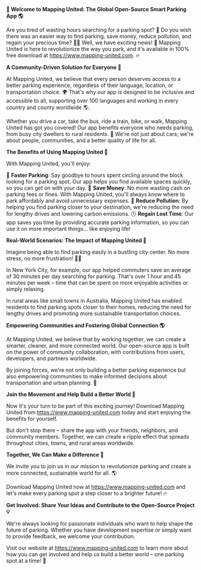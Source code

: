 **🚀 Welcome to Mapping United: The Global Open-Source Smart Parking App 🌎**

Are you tired of wasting hours searching for a parking spot? 🤯 Do you wish there was an easier way to find parking, save money, reduce pollution, and regain your precious time? 💸🌟 Well, we have exciting news! 🚨 Mapping United is here to revolutionize the way you park, and it's available in 100% free download at https://www.mapping-united.com. 🔥

**A Community-Driven Solution for Everyone 🤝**

At Mapping United, we believe that every person deserves access to a better parking experience, regardless of their language, location, or transportation choice. 🌍 That's why our app is designed to be inclusive and accessible to all, supporting over 100 languages and working in every country and county worldwide 🌎.

Whether you drive a car, take the bus, ride a train, bike, or walk, Mapping United has got you covered! Our app benefits everyone who needs parking, from busy city dwellers to rural residents. 🌲 We're not just about cars; we're about people, communities, and a better quality of life for all.

**The Benefits of Using Mapping United 💚**

With Mapping United, you'll enjoy:

💪 **Faster Parking**: Say goodbye to hours spent circling around the block looking for a parking spot. Our app helps you find available spaces quickly, so you can get on with your day.
🤑 **Save Money**: No more wasting cash on parking fees or fines. With Mapping United, you'll always know where to park affordably and avoid unnecessary expenses.
💚 **Reduce Pollution**: By helping you find parking closer to your destination, we're reducing the need for lengthy drives and lowering carbon emissions.
🕒️ **Regain Lost Time**: Our app saves you time by providing accurate parking information, so you can use it on more important things... like enjoying life!

**Real-World Scenarios: The Impact of Mapping United 🌟**

Imagine being able to find parking easily in a bustling city center. No more stress, no more frustration! 🙅‍♂️

In New York City, for example, our app helped commuters save an average of 30 minutes per day searching for parking. That's over 1 hour and 45 minutes per week – time that can be spent on more enjoyable activities or simply relaxing.

In rural areas like small towns in Australia, Mapping United has enabled residents to find parking spots closer to their homes, reducing the need for lengthy drives and promoting more sustainable transportation choices.

**Empowering Communities and Fostering Global Connection 🌎**

At Mapping United, we believe that by working together, we can create a smarter, cleaner, and more connected world. Our open-source app is built on the power of community collaboration, with contributions from users, developers, and partners worldwide.

By joining forces, we're not only building a better parking experience but also empowering communities to make informed decisions about transportation and urban planning. 🌟

**Join the Movement and Help Build a Better World 🚀**

Now it's your turn to be part of this exciting journey! Download Mapping United from https://www.mapping-united.com today and start enjoying the benefits for yourself.

But don't stop there – share the app with your friends, neighbors, and community members. Together, we can create a ripple effect that spreads throughout cities, towns, and rural areas worldwide.

**Together, We Can Make a Difference 💚**

We invite you to join us in our mission to revolutionize parking and create a more connected, sustainable world for all. 🌎

Download Mapping United now at https://www.mapping-united.com and let's make every parking spot a step closer to a brighter future! 🔥

**Get Involved: Share Your Ideas and Contribute to the Open-Source Project 💡**

We're always looking for passionate individuals who want to help shape the future of parking. Whether you have development expertise or simply want to provide feedback, we welcome your contribution.

Visit our website at https://www.mapping-united.com to learn more about how you can get involved and help us build a better world – one parking spot at a time! 🌟